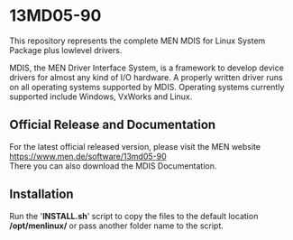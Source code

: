 # 13MD05-90

This repository represents the complete MEN MDIS for Linux System Package plus lowlevel drivers.

MDIS, the MEN Driver Interface System, is a framework to develop device drivers for almost any kind of I/O hardware. A properly written driver runs on all operating systems supported by MDIS. Operating systems currently supported include Windows, VxWorks and Linux.

## Official Release and Documentation
For the latest official released version, please visit the MEN website https://www.men.de/software/13md05-90  
There you can also download the MDIS Documentation.


## Installation

Run the '**INSTALL.sh**' script to copy the files to the default location **/opt/menlinux/** or pass another folder name to the script.

